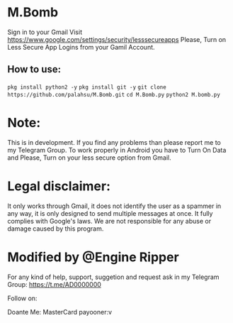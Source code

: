 # M.Bomb

Sign in to your Gmail
Visit https://www.google.com/settings/security/lesssecureapps
Please, Turn on Less Secure App Logins from your Gamil Account.

## How to use:
`pkg install python2 -y`
`pkg install git -y`
`git clone https://github.com/palahsu/M.Bomb.git`
`cd M.Bomb.py`
`python2 M.bomb.py`
 
# Note:
This is in development. If you find any problems than please report me to my Telegram Group. To work properly in Android you have to Turn On Data and Please, Turn on your less secure option from Gmail.

# Legal disclaimer:
It only works through Gmail, it does not identify the user as a spammer in any way, it is only designed to send multiple messages at once. It fully complies with Google's laws. We are not responsible for any abuse or damage caused by this program.

# Modified by @Engine Ripper

For any kind of help, support, suggetion and request ask in my Telegram Group:
https://t.me/AD0000000

Follow on:


Doante Me:
MasterCard payooner:v
